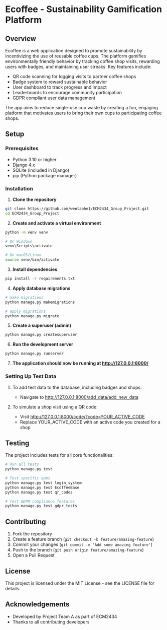 # Ecoffee - Sustainability Gamification Platform

## Overview
Ecoffee is a web application designed to promote sustainability by incentivizing the use of reusable coffee cups. The platform gamifies environmentally friendly behavior by tracking coffee shop visits, rewarding users with badges, and maintaining user streaks. Key features include:

- QR code scanning for logging visits to partner coffee shops
- Badge system to reward sustainable behavior
- User dashboard to track progress and impact
- Leaderboards to encourage community participation
- GDPR compliant user data management

The app aims to reduce single-use cup waste by creating a fun, engaging platform that motivates users to bring their own cups to participating coffee shops.

## Setup

### Prerequisites
- Python 3.10 or higher
- Django 4.x
- SQLite (included in Django)
- pip (Python package manager)

### Installation

1. **Clone the repository**
```bash
git clone https://github.com/wentaohe1/ECM2434_Group_Project.git
cd ECM2434_Group_Project
```

2. **Create and activate a virtual environment**
```bash
python -m venv venv

# On Windows
venv\Scripts\activate

# On macOS/Linux
source venv/bin/activate
```

3. **Install dependencies**
```bash
pip install -r requirements.txt
```

4. **Apply database migrations**
```bash
# make migrations
python manage.py makemigrations

# apply migrations
python manage.py migrate
```

5. **Create a superuser (admin)**
```bash
python manage.py createsuperuser
```

6. **Run the development server**
```bash
python manage.py runserver
```

7. **The application should now be running at http://127.0.0.1:8000/**

### Setting Up Test Data

1. To add test data to the database, including badges and shops:
   - Navigate to http://127.0.0.1:8000/add_data/add_new_data

2. To simulate a shop visit using a QR code:
   - Visit http://127.0.0.1:8000/code/?code=YOUR_ACTIVE_CODE
   - Replace YOUR_ACTIVE_CODE with an active code you created for a shop

## Testing
The project includes tests for all core functionalities:

```bash
# Run all tests
python manage.py test

# Test specific apps
python manage.py test login_system
python manage.py test EcoffeeBase
python manage.py test qr_codes

# Test GDPR compliance features
python manage.py test gdpr_tests
```

## Contributing
1. Fork the repository
2. Create a feature branch (`git checkout -b feature/amazing-feature`)
3. Commit your changes (`git commit -m 'Add some amazing feature'`)
4. Push to the branch (`git push origin feature/amazing-feature`)
5. Open a Pull Request

## License
This project is licensed under the MIT License - see the LICENSE file for details.

## Acknowledgements
- Developed by Project Team A as part of ECM2434
- Thanks to all contributing developers
